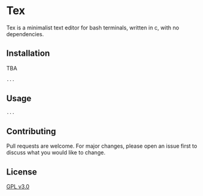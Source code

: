 # Tex

Tex is a minimalist text editor for bash terminals, written in c, with no dependencies.

## Installation

TBA

```bash
...
```

## Usage

```
...
```

## Contributing
Pull requests are welcome. For major changes, please open an issue first to discuss what you would like to change.

## License
[GPL v3.0](https://choosealicense.com/licenses/gpl-3.0/)
